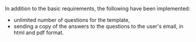 In addition to the basic requirements, the following have been implemented:  
- unlimited number of questions for the template, 
- sending a copy of the answers to the questions to the user's email, in html and pdf format.
